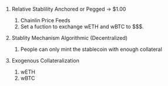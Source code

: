 1. Relative Stablility Anchored or Pegged -> $1.00

   1. Chainlin Price Feeds
   2. Set a fuction to exchange wETH and wBTC to $$$.

2. Stablity Mechanism Algorithmic (Decentralized)

   1. People can only mint the stablecoin with enough collateral

3. Exogenous Collateralization
   1. wETH
   2. wBTC
